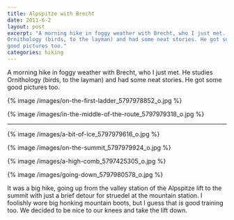 ```yaml
---
title: Alpspitze with Brecht
date: 2011-6-2
layout: post
excerpt: "A morning hike in foggy weather with Brecht, who I just met. He studies
Ornithology (birds, to the layman) and had some neat stories. He got some
good pictures too."
categories: hiking
---
```


A morning hike in foggy weather with Brecht, who I just met. He studies
Ornithology (birds, to the layman) and had some neat stories. He got some
good pictures too.
  
  
{% image /images/on-the-first-ladder_5797978852_o.jpg %}
  
{% image /images/in-the-middle-of-the-route_5797979318_o.jpg %}

---
  
{% image /images/a-bit-of-ice_5797979616_o.jpg %}
  
{% image /images/on-the-summit_5797979924_o.jpg %}
  
{% image /images/a-high-comb_5797425305_o.jpg %}
  
{% image /images/going-down_5797980578_o.jpg %}
  
  
It was a big hike, going up from the valley station of the Alpspitze lift
to the summit with just a brief detour for struedel at the mountain station.
I foolishly wore big honking mountain boots, but I guess that is good training
too. We decided to be nice to our knees and take the lift down.
